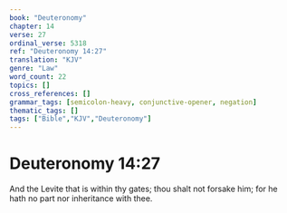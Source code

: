 ```yaml
---
book: "Deuteronomy"
chapter: 14
verse: 27
ordinal_verse: 5318
ref: "Deuteronomy 14:27"
translation: "KJV"
genre: "Law"
word_count: 22
topics: []
cross_references: []
grammar_tags: [semicolon-heavy, conjunctive-opener, negation]
thematic_tags: []
tags: ["Bible","KJV","Deuteronomy"]
---
```


# Deuteronomy 14:27

And the Levite that is within thy gates; thou shalt not forsake him; for he hath no part nor inheritance with thee.

